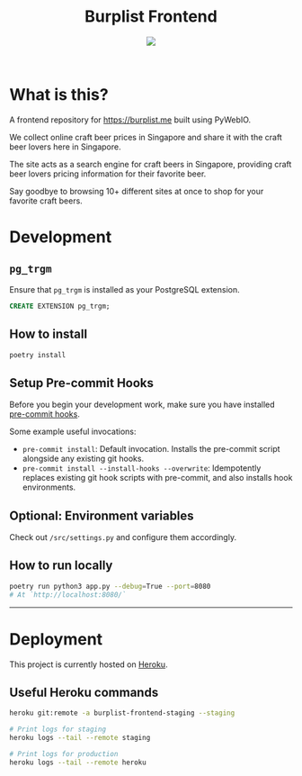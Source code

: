 <h1 align="center"><strong>Burplist Frontend</strong></h1>

<p align="center">
  <img width=auto height=auto src="https://media.giphy.com/media/DGWAx8d3IkICs/giphy.gif">
</p>
<br />

# What is this?

A frontend repository for https://burplist.me built using PyWebIO.

We collect online craft beer prices in Singapore and share it with the craft beer lovers here in Singapore.

The site acts as a search engine for craft beers in Singapore, providing craft beer lovers pricing information for their favorite beer.

Say goodbye to browsing 10+ different sites at once to shop for your favorite craft beers.

# Development

## `pg_trgm`

Ensure that `pg_trgm` is installed as your PostgreSQL extension.

```sql
CREATE EXTENSION pg_trgm;
```

## How to install

```sh
poetry install
```

## Setup Pre-commit Hooks

Before you begin your development work, make sure you have installed [pre-commit hooks](https://pre-commit.com/index.html#installation).

Some example useful invocations:

-   `pre-commit install`: Default invocation. Installs the pre-commit script alongside any existing git hooks.
-   `pre-commit install --install-hooks --overwrite`: Idempotently replaces existing git hook scripts with pre-commit, and also installs hook environments.

## Optional: Environment variables

Check out `/src/settings.py` and configure them accordingly.

## How to run locally

```sh
poetry run python3 app.py --debug=True --port=8080
# At `http://localhost:8080/`
```

---

# Deployment

This project is currently hosted on [Heroku](https://www.heroku.com/).

## Useful Heroku commands

```sh
heroku git:remote -a burplist-frontend-staging --staging

# Print logs for staging
heroku logs --tail --remote staging

# Print logs for production
heroku logs --tail --remote heroku
```
